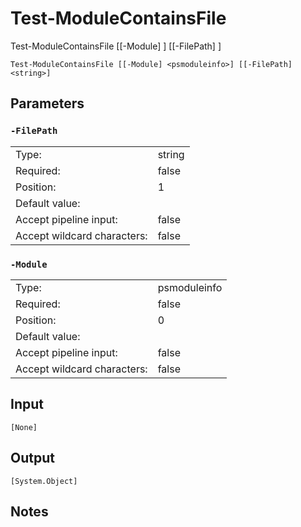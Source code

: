 # Test-ModuleContainsFile



Test-ModuleContainsFile [[-Module] <psmoduleinfo>] [[-FilePath] <string>]

```Test-ModuleContainsFile [[-Module] <psmoduleinfo>] [[-FilePath] <string>]```

## Parameters

### ```-FilePath```

<table>
  <tr><td>Type:</td><td>string</td></tr>
  <tr><td>Required:</td><td>false</td></tr>
  <tr><td>Position:</td><td>1</td></tr>
  <tr><td>Default value:</td><td></td></tr>
  <tr><td>Accept pipeline input:</td><td>false</td></tr>
  <tr><td>Accept wildcard characters:</td><td>false</td></tr>
</table>

### ```-Module```

<table>
  <tr><td>Type:</td><td>psmoduleinfo</td></tr>
  <tr><td>Required:</td><td>false</td></tr>
  <tr><td>Position:</td><td>0</td></tr>
  <tr><td>Default value:</td><td></td></tr>
  <tr><td>Accept pipeline input:</td><td>false</td></tr>
  <tr><td>Accept wildcard characters:</td><td>false</td></tr>
</table>

## Input

```[None]```

## Output

```[System.Object]```

## Notes
